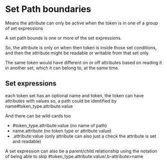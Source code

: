 # Set Path boundaries

Means the attribute can only be active when the token is in one of a group of set expressions

A set path bounds is one or more of the set expressions.

So, the attribute is only on when then token is inside those set conditions, and then the attribute might be readable or writable from that set only.

The same token would have different on or off attributes based on reading it in another set, which it can belong to, at the same time.

## Set expressions

each token set has an optional name and token, the token can have attributes with values
so, a path could be identified by name#token_type.attribute:value

And there can be wild cards too
* #token_type.attribute:value (no name of path)
* name.attribute (no token type or attribute value)
* .attribute:value (only attribute can also just a check the attribute is set and readable)

A set expression can also be a parent/child relationship using the notation of being able to skip
#token_type.attribute:value/.b-attribute>name





